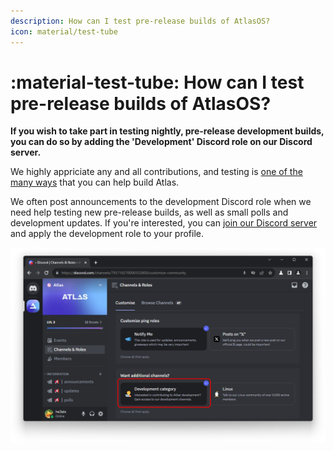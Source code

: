 ```yaml
---
description: How can I test pre-release builds of AtlasOS?
icon: material/test-tube
---
```


# :material-test-tube: How can I test pre-release builds of AtlasOS?

**If you wish to take part in testing nightly, pre-release development builds, you can do so by adding the 'Development' Discord role on our Discord server.**

We highly appriciate any and all contributions, and testing is [one of the many ways](../contributions.md) that you can help build Atlas.

We often post announcements to the development Discord role when we need help testing new pre-release builds, as well as small polls and development updates. If you're interested, you can [join our Discord server](https://discord.atlasos.net/) and apply the development role to your profile.

![The Atlas Discord server's 'Channels & Role' page, cropped onto the 'Development' role](../assets/images/discord-development-role.png)
